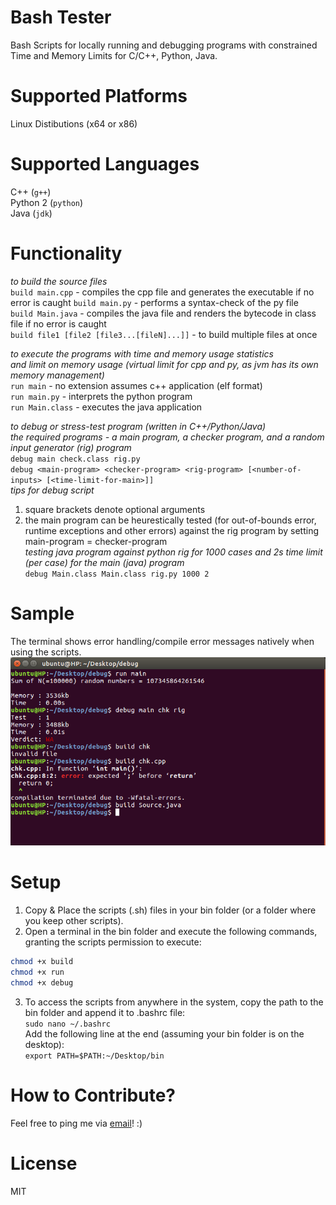 # Bash Tester
Bash Scripts for locally running and debugging programs with constrained Time and Memory Limits for C/C++, Python, Java.
    
# Supported Platforms    
Linux Distibutions (x64 or x86)   

# Supported Languages
C++ (`g++`)   
Python 2 (`python`)   
Java (`jdk`)  
    
# Functionality    
*to build the source files*     
`build main.cpp` - compiles the cpp file and generates the executable if no error is caught
`build main.py` - performs a syntax-check of the py file    
`build Main.java` - compiles the java file and renders the bytecode in class file if no error is caught     
`build file1 [file2 [file3...[fileN]...]]` - to build multiple files at once    

*to execute the programs with time and memory usage statistics*   
*and limit on memory usage (virtual limit for cpp and py, as jvm has its own memory management)*       
`run main` - no extension assumes c++ application (elf format)   
`run main.py` - interprets the python program    
`run Main.class` - executes the java application

*to debug or stress-test program (written in C++/Python/Java)*    
*the required programs - a main program, a checker program, and a random input generator (rig) program*    
`debug main check.class rig.py`      
`debug <main-program> <checker-program> <rig-program> [<number-of-inputs> [<time-limit-for-main>]]`     
*tips for debug script*    
1. square brackets denote optional arguments    
2. the main program can be heurestically tested (for out-of-bounds error, runtime exceptions and other errors) against the rig program by setting main-program = checker-program    
*testing java program against python rig for 1000 cases and 2s time limit (per case) for the main (java) program*     
`debug Main.class Main.class rig.py 1000 2`

# Sample
The terminal shows error handling/compile error messages natively when using the scripts.
![alt text](https://github.com/sidhantnagpal/bash-tester/blob/master/sample/sample.png "Sample")

# Setup   
1. Copy & Place the scripts (.sh) files in your bin folder (or a folder where you keep other scripts).
2. Open a terminal in the bin folder and execute the following commands, granting the scripts permission to execute:    
```bash
chmod +x build     
chmod +x run     
chmod +x debug
```
3. To access the scripts from anywhere in the system, copy the path to the bin folder and append it to .bashrc file:    
`sudo nano ~/.bashrc`    
Add the following line at the end (assuming your bin folder is on the desktop):   
`export PATH=$PATH:~/Desktop/bin`    

# How to Contribute?
Feel free to ping me via [email](mailto:sidhantnagpal97@gmail.com)! :)     
     
# License
MIT
